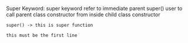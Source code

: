 Super Keyword:
    super keyword refer to immediate parent
    super() user to call parent class constructor from inside child class constructor

    super() -> this is super function

    this must be the first line